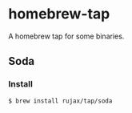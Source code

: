 # homebrew-tap

A homebrew tap for some binaries.

## Soda

### Install

```shell
$ brew install rujax/tap/soda
```
